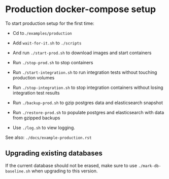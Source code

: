 # Production docker-compose setup

To start production setup for the first time:
- Cd to`./examples/production`
- Add `wait-for-it.sh` to `./scripts`
- And run `./start-prod.sh` to download images and start containers

- Run `./stop-prod.sh` to stop containers
- Run `./start-integration.sh` to run integration tests without touching production volumes
- Run `./stop-integration.sh` to stop integration containers without losing integration test results
- Run `./backup-prod.sh` to gzip postgres data and elasticsearch snapshot
- Run `./restore-prod.sh` to populate postgres and elasticsearch with data from gzipped backups
- Use `./log.sh` to view logging.

See also: `./docs/example-production.rst`

## Upgrading existing databases
If the current database should not be erased, make sure to use `./mark-db-baseline.sh` when upgrading to this version.
